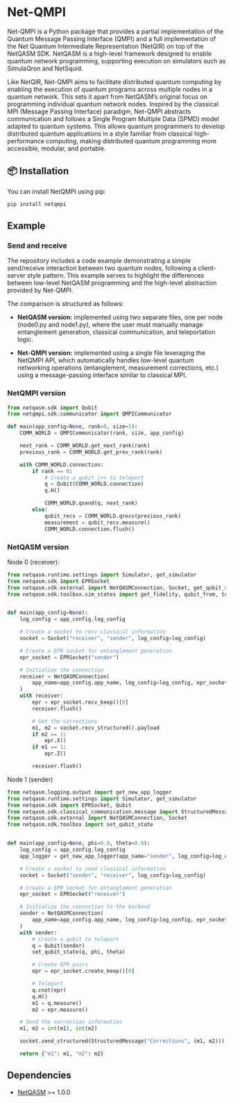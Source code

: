 # Net-QMPI
Net-QMPI is a Python package that provides a partial implementation of the Quantum Message Passing Interface (QMPI) and a full implementation of the Net Quantum Intermediate Representation (NetQIR) on top of the NetQASM SDK. NetQASM is a high-level framework designed to enable quantum network programming, supporting execution on simulators such as SimulaQron and NetSquid.

Like NetQIR, Net-QMPI aims to facilitate distributed quantum computing by enabling the execution of quantum programs across multiple nodes in a quantum network. This sets it apart from NetQASM’s original focus on programming individual quantum network nodes. Inspired by the classical MPI (Message Passing Interface) paradigm, Net-QMPI abstracts communication and follows a Single Program Multiple Data (SPMD) model adapted to quantum systems. This allows quantum programmers to develop distributed quantum applications in a style familiar from classical high-performance computing, making distributed quantum programming more accessible, modular, and portable.

## 📦 Installation
You can install NetQMPI using pip:

```bash
pip install netqmpi
```


## Example
### Send and receive

The repository includes a code example demonstrating a simple send/receive interaction between two quantum nodes, following a client-server style pattern. This example serves to highlight the differences between low-level NetQASM programming and the high-level abstraction provided by Net-QMPI.

The comparison is structured as follows:

- **NetQASM version:** implemented using two separate files, one per node (node0.py and node1.py), where the user must manually manage entanglement generation, classical communication, and teleportation logic.

- **Net-QMPI version:** implemented using a single file leveraging the NetQMPI API, which automatically handles low-level quantum networking operations (entanglement, measurement corrections, etc.) using a message-passing interface similar to classical MPI.

### NetQMPI version
```python
from netqasm.sdk import Qubit
from netqmpi.sdk.communicator import QMPICommunicator

def main(app_config=None, rank=0, size=1):
    COMM_WORLD = QMPICommunicator(rank, size, app_config)

    next_rank = COMM_WORLD.get_next_rank(rank)
    previous_rank = COMM_WORLD.get_prev_rank(rank)

    with COMM_WORLD.connection:
        if rank == 0:
            # Create a qubit |+> to teleport
            q = Qubit(COMM_WORLD.connection)
            q.H()

            COMM_WORLD.qsend(q, next_rank)
        else:
            qubit_recv = COMM_WORLD.qrecv(previous_rank)
            measurement = qubit_recv.measure()
            COMM_WORLD.connection.flush()
```
### NetQASM version
Node 0 (receiver):

```python
from netqasm.runtime.settings import Simulator, get_simulator
from netqasm.sdk import EPRSocket
from netqasm.sdk.external import NetQASMConnection, Socket, get_qubit_state
from netqasm.sdk.toolbox.sim_states import get_fidelity, qubit_from, to_dm


def main(app_config=None):
    log_config = app_config.log_config

    # Create a socket to recv classical information
    socket = Socket("receiver", "sender", log_config=log_config)

    # Create a EPR socket for entanglement generation
    epr_socket = EPRSocket("sender")

    # Initialize the connection
    receiver = NetQASMConnection(
        app_name=app_config.app_name, log_config=log_config, epr_sockets=[epr_socket]
    )
    with receiver:
        epr = epr_socket.recv_keep()[0]
        receiver.flush()

        # Get the corrections
        m1, m2 = socket.recv_structured().payload
        if m2 == 1:
            epr.X()
        if m1 == 1:
            epr.Z()

        receiver.flush()
```

Node 1 (sender)
```python
from netqasm.logging.output import get_new_app_logger
from netqasm.runtime.settings import Simulator, get_simulator
from netqasm.sdk import EPRSocket, Qubit
from netqasm.sdk.classical_communication.message import StructuredMessage
from netqasm.sdk.external import NetQASMConnection, Socket
from netqasm.sdk.toolbox import set_qubit_state


def main(app_config=None, phi=0.0, theta=0.0):
    log_config = app_config.log_config
    app_logger = get_new_app_logger(app_name="sender", log_config=log_config)

    # Create a socket to send classical information
    socket = Socket("sender", "receiver", log_config=log_config)

    # Create a EPR socket for entanglement generation
    epr_socket = EPRSocket("receiver")

    # Initialize the connection to the backend
    sender = NetQASMConnection(
        app_name=app_config.app_name, log_config=log_config, epr_sockets=[epr_socket]
    )
    with sender:
        # Create a qubit to teleport
        q = Qubit(sender)
        set_qubit_state(q, phi, theta)

        # Create EPR pairs
        epr = epr_socket.create_keep()[0]

        # Teleport
        q.cnot(epr)
        q.H()
        m1 = q.measure()
        m2 = epr.measure()

    # Send the correction information
    m1, m2 = int(m1), int(m2)

    socket.send_structured(StructuredMessage("Corrections", (m1, m2)))

    return {"m1": m1, "m2": m2}
```

## Dependencies
- [NetQASM](https://netqasm.readthedocs.io/en/release-1.0/) >= 1.0.0